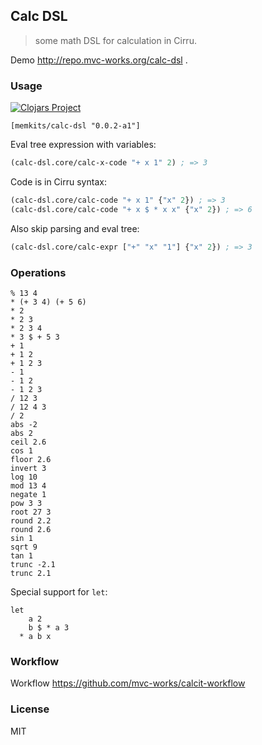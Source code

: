 
Calc DSL
----

> some math DSL for calculation in Cirru.

Demo http://repo.mvc-works.org/calc-dsl .

### Usage

[![Clojars Project](https://img.shields.io/clojars/v/memkits/calc-dsl.svg)](https://clojars.org/memkits/calc-dsl)

```edn
[memkits/calc-dsl "0.0.2-a1"]
```

Eval tree expression with variables:

```clojure
(calc-dsl.core/calc-x-code "+ x 1" 2) ; => 3
```

Code is in Cirru syntax:

```clojure
(calc-dsl.core/calc-code "+ x 1" {"x" 2}) ; => 3
(calc-dsl.core/calc-code "+ x $ * x x" {"x" 2}) ; => 6
```

Also skip parsing and eval tree:

```clojure
(calc-dsl.core/calc-expr ["+" "x" "1"] {"x" 2}) ; => 3
```

### Operations

```cirru
% 13 4
* (+ 3 4) (+ 5 6)
* 2
* 2 3
* 2 3 4
* 3 $ + 5 3
+ 1
+ 1 2
+ 1 2 3
- 1
- 1 2
- 1 2 3
/ 12 3
/ 12 4 3
/ 2
abs -2
abs 2
ceil 2.6
cos 1
floor 2.6
invert 3
log 10
mod 13 4
negate 1
pow 3 3
root 27 3
round 2.2
round 2.6
sin 1
sqrt 9
tan 1
trunc -2.1
trunc 2.1
```

Special support for `let`:

```cirru
let
    a 2
    b $ * a 3
  * a b x
```

### Workflow

Workflow https://github.com/mvc-works/calcit-workflow

### License

MIT
